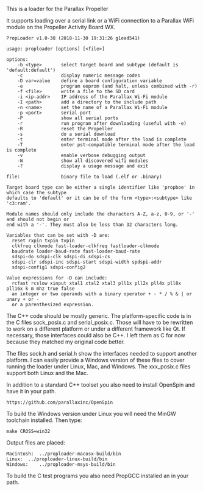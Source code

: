 This is a loader for the Parallax Propeller

It supports loading over a serial link or a WiFi connection to a Parallax WiFi module on the
Propeller Activity Board WX.

```
PropLoader v1.0-38 (2018-11-30 19:31:26 g1ead541)

usage: proploader [options] [<file>]

options:
    -b <type>       select target board and subtype (default is 'default:default')
    -c              display numeric message codes
    -D var=value    define a board configuration variable
    -e              program eeprom (and halt, unless combined with -r)
    -f <file>       write a file to the SD card
    -i <ip-addr>    IP address of the Parallax Wi-Fi module
    -I <path>       add a directory to the include path
    -n <name>       set the name of a Parallax Wi-Fi module
    -p <port>       serial port
    -P              show all serial ports
    -r              run program after downloading (useful with -e)
    -R              reset the Propeller
    -s              do a serial download
    -t              enter terminal mode after the load is complete
    -T              enter pst-compatible terminal mode after the load is complete
    -v              enable verbose debugging output
    -W              show all discovered wifi modules
    -?              display a usage message and exit

file:               binary file to load (.elf or .binary)

Target board type can be either a single identifier like 'propboe' in which case the subtype
defaults to 'default' or it can be of the form <type>:<subtype> like 'c3:ram'.

Module names should only include the characters A-Z, a-z, 0-9, or '-' and should not begin or
end with a '-'. They must also be less than 32 characters long.

Variables that can be set with -D are:
  reset rxpin txpin tvpin
  clkfreq clkmode fast-loader-clkfreq fastloader-clkmode
  baudrate loader-baud-rate fast-loader-baud-rate
  sdspi-do sdspi-clk sdspi-di sdspi-cs
  sdspi-clr sdspi-inc sdspi-start sdspi-width spdspi-addr
  sdspi-config1 sdspi-config2

Value expressions for -D can include:
  rcfast rcslow xinput xtal1 xtal2 xtal3 pll1x pll2x pll4x pll8x pll16x k m mhz true false
  an integer or two operands with a binary operator + - * / % & | or unary + or -
  or a parenthesized expression.

```

The C++ code should be mostly generic. The platform-specific code is in the C files
sock_posix.c and serial_posix.c. Those will have to be rewritten to work on a different
platform or under a different framework like Qt. If necessary, those interfaces could
also be C++. I left them as C for now because they matched my original code better.

The files sock.h and serial.h show the interfaces needed to support another platform.
I can easily provide a Windows version of these files to cover running the loader
under Linux, Mac, and Windows. The xxx_posix.c files support both Linux and the Mac.

In addition to a standard C++ toolset you also need to install OpenSpin and have it
in your path. 

    https://github.com/parallaxinc/OpenSpin

To build the Windows version under Linux you will need the MinGW toolchain installed.
Then type:

    make CROSS=win32

Output files are placed:

    Macintosh:	../proploader-macosx-build/bin
    Linux:	../proploader-linux-build/bin
    Windows:	../proploader-msys-build/bin

To build the C test programs you also need PropGCC installed an in your path.
